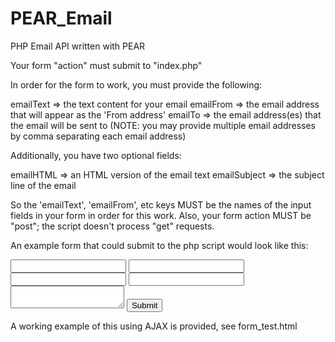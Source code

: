 PEAR_Email
==========

PHP Email API written with PEAR 

Your form "action" must submit to "index.php"

In order for the form to work, you must provide the following:

emailText => the text content for your email
emailFrom => the email address that will appear as the 'From address'
emailTo => the email address(es) that the email will be sent to (NOTE: you may provide multiple email addresses by comma separating each email address)

Additionally, you have two optional fields:

emailHTML => an HTML version of the email text
emailSubject => the subject line of the email

So the 'emailText', 'emailFrom', etc keys MUST be the names of the input fields in your form in order for this work. Also, your form action MUST be "post"; the script doesn't process "get" requests.

An example form that could submit to the php script would look like this:
<form method="POST" action="index.php">

<input type="text" name="emailFrom" />
<input type="text" name="emailTo" />
<input type="text" name="emailSubject" />
<input type="text" name="emailText" />
<textarea name="emailHTML"></textarea> <!-- since HTML is allowed here, we want a text area so it's easier to see the markup -->

<input type="submit" value="Submit" />

</form>

A working example of this using AJAX is provided, see form_test.html
